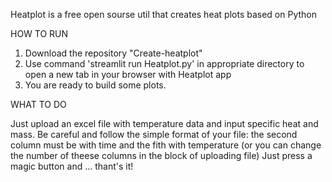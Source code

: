 Heatplot is a free open sourse util that creates heat plots based on Python

HOW TO RUN

1. Download the repository "Create-heatplot"
2. Use command 'streamlit run Heatplot.py' in appropriate directory to open a new tab in your browser with Heatplot app
3. You are ready to build some plots.

WHAT TO DO

Just upload an excel file with temperature data and input specific heat and mass.
Be careful and follow the simple format of your file: the second column must be with time and the fith with temperature 
(or you can change the number of theese columns in the block of uploading file)
Just press a magic button and ... thant's it! 
